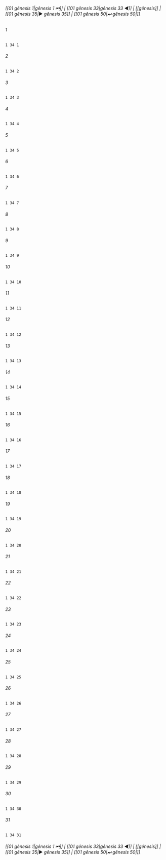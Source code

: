 
###### [[01 gênesis 1|gênesis 1 ⏮]] | [[01 gênesis 33|gênesis 33 ◀]] | [[gênesis]] | [[01 gênesis 35|▶ gênesis 35]] | [[01 gênesis 50|⏭ gênesis 50|]]

###### 1
``` verse
1 34 1 
```
###### 2
``` verse
1 34 2 
```
###### 3
``` verse
1 34 3 
```
###### 4
``` verse
1 34 4 
```
###### 5
``` verse
1 34 5 
```
###### 6
``` verse
1 34 6 
```
###### 7
``` verse
1 34 7 
```
###### 8
``` verse
1 34 8 
```
###### 9
``` verse
1 34 9 
```
###### 10
``` verse
1 34 10 
```
###### 11
``` verse
1 34 11 
```
###### 12
``` verse
1 34 12 
```
###### 13
``` verse
1 34 13 
```
###### 14
``` verse
1 34 14 
```
###### 15
``` verse
1 34 15 
```
###### 16
``` verse
1 34 16 
```
###### 17
``` verse
1 34 17 
```
###### 18
``` verse
1 34 18 
```
###### 19
``` verse
1 34 19 
```
###### 20
``` verse
1 34 20 
```
###### 21
``` verse
1 34 21 
```
###### 22
``` verse
1 34 22 
```
###### 23
``` verse
1 34 23 
```
###### 24
``` verse
1 34 24 
```
###### 25
``` verse
1 34 25 
```
###### 26
``` verse
1 34 26 
```
###### 27
``` verse
1 34 27 
```
###### 28
``` verse
1 34 28 
```
###### 29
``` verse
1 34 29 
```
###### 30
``` verse
1 34 30 
```
###### 31
``` verse
1 34 31 
```

###### [[01 gênesis 1|gênesis 1 ⏮]] | [[01 gênesis 33|gênesis 33 ◀]] | [[gênesis]] | [[01 gênesis 35|▶ gênesis 35]] | [[01 gênesis 50|⏭ gênesis 50|]]

